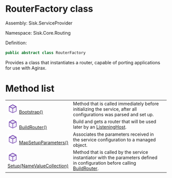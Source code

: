 <!--

Copyrights 2023 Sisk Framework - CypherPotato
Published under MIT license

!!! DO NOT EDIT THIS FILE !!!
This file was generated by a tool in the Sisk package. To edit the information in this documentation,
edit the XML documentation present in the Sisk source code.

-->

# RouterFactory class
Assembly: Sisk.ServiceProvider

Namespace: Sisk.Core.Routing

Definition:

```cs
public abstract class RouterFactory
```

Provides a class that instantiates a router, capable of porting applications for use with Agirax.

# Method list
<table>
    <tbody>
<tr>
    <td width="33%">
        <img class="icon" src="/assets/img/icons/method.svg">
        <a href="/read?q=/contents/spec/Sisk.Core.Routing.RouterFactory.Bootstrap().md">
            Bootstrap()
        </a>
    </td>
    <td>
        Method that is called immediately before initializing the service, after all configurations was parsed and set up.
    <td>
</tr>
<tr>
    <td width="33%">
        <img class="icon" src="/assets/img/icons/method.svg">
        <a href="/read?q=/contents/spec/Sisk.Core.Routing.RouterFactory.BuildRouter().md">
            BuildRouter()
        </a>
    </td>
    <td>
        Build and gets a router that will be used later by an <a href="/read?q=/contents/spec/Sisk.Core.Http.ListeningHost.md">ListeningHost</a>.
    <td>
</tr>
<tr>
    <td width="33%">
        <img class="icon" src="/assets/img/icons/method.svg">
        <a href="/read?q=/contents/spec/Sisk.Core.Routing.RouterFactory.MapSetupParameters().md">
            MapSetupParameters()
        </a>
    </td>
    <td>
        Associates the parameters received in the service configuration to a managed object.
    <td>
</tr>
<tr>
    <td width="33%">
        <img class="icon" src="/assets/img/icons/method.svg">
        <a href="/read?q=/contents/spec/Sisk.Core.Routing.RouterFactory.Setup(NameValueCollection).md">
            Setup(NameValueCollection)
        </a>
    </td>
    <td>
        Method that is called by the service instantiator with the parameters defined in configuration before calling <a href="/read?q=/contents/spec/Sisk.Core.Routing.RouterFactory.md">BuildRouter</a>.
    <td>
</tr>
    </tbody>
</table>
